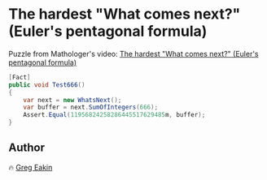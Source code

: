 # The hardest "What comes next?" (Euler's pentagonal formula)

Puzzle from Mathologer's video: [The hardest "What comes next?" (Euler's pentagonal formula)](https://www.youtube.com/watch?v=iJ8pnCO0nTY)

```C#
[Fact]
public void Test666()
{
    var next = new WhatsNext();
    var buffer = next.SumOfIntegers(666);
    Assert.Equal(11956824258286445517629485m, buffer);
}
```

## Author
:fire: [Greg Eakin](https://www.linkedin.com/in/gregeakin)
